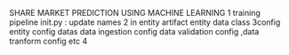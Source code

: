 SHARE MARKET PREDICTION USING MACHINE LEARNING
1 training pipeline init.py : update names
2 in entity artifact entity data class
3config entity config datas data ingestion config data validation config ,data tranform config etc
4